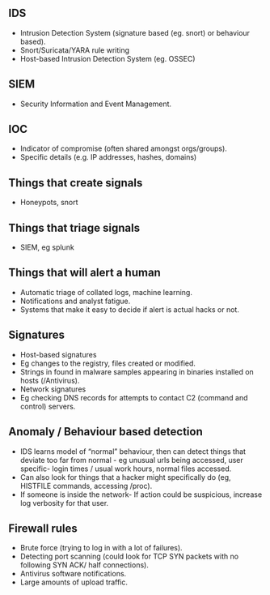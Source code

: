 ## IDS
- Intrusion Detection System (signature based (eg. snort) or behaviour based).
- Snort/Suricata/YARA rule writing
- Host-based Intrusion Detection System (eg. OSSEC)

## SIEM
- Security Information and Event Management.
  
## IOC
- Indicator of compromise (often shared amongst orgs/groups).
- Specific details (e.g. IP addresses, hashes, domains)

## Things that create signals
- Honeypots, snort

## Things that triage signals
- SIEM, eg splunk

## Things that will alert a human
- Automatic triage of collated logs, machine learning.
- Notifications and analyst fatigue.
- Systems that make it easy to decide if alert is actual hacks or not.

## Signatures
- Host-based signatures
- Eg changes to the registry, files created or modified.
- Strings in found in malware samples appearing in binaries installed on hosts (/Antivirus).
- Network signatures
- Eg checking DNS records for attempts to contact C2 (command and control) servers.

## Anomaly / Behaviour based detection
- IDS learns model of “normal” behaviour, then can detect things that deviate too far from normal - eg unusual urls being accessed, user specific- login times / usual work hours, normal files accessed.
- Can also look for things that a hacker might specifically do (eg, HISTFILE commands, accessing /proc).
- If someone is inside the network- If action could be suspicious, increase log verbosity for that user.

## Firewall rules
- Brute force (trying to log in with a lot of failures).
- Detecting port scanning (could look for TCP SYN packets with no following SYN ACK/ half connections).
- Antivirus software notifications.
- Large amounts of upload traffic.
